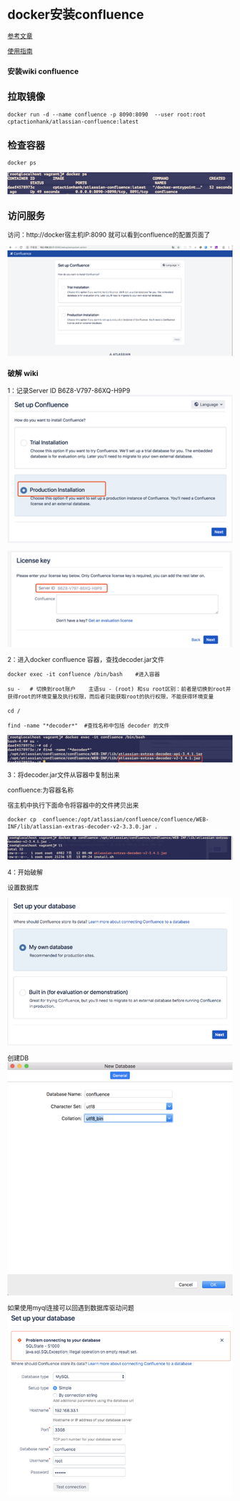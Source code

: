 # docker安装confluence
[参考文章](https://www.cnblogs.com/rslai/p/8845777.html)

[使用指南](http://confluence.gjingao.com/pages/viewpage.action?pageId=328001)

### 安装wiki confluence
## 拉取镜像

```
docker run -d --name confluence -p 8090:8090  --user root:root cptactionhank/atlassian-confluence:latest
```

## 检查容器

```
docker ps
```

![](assets/markdown-img-paste-20190725105000100.png)

## 访问服务
访问：http://docker宿主机IP:8090 就可以看到confluence的配置页面了

![](assets/markdown-img-paste-20190725105323520.png)

### 破解 wiki
1：记录Server ID   B6Z8-V797-86XQ-H9P9
![](assets/markdown-img-paste-2019072510543200.png)

![](assets/markdown-img-paste-20190725110156446.png)

2：进入docker confluence 容器，查找decoder.jar文件
```
docker exec -it confluence /bin/bash    #进入容器

su -   # 切换到root账户    主语su - (root) 和su root区别：前者是切换到root并获得root的环境变量及执行权限，而后者只能获取root的执行权限，不能获得环境变量

cd /

find -name "*decoder*"  #查找名称中包括 decoder 的文件
```

![](assets/markdown-img-paste-2019072511134831.png)

3：将decoder.jar文件从容器中复制出来

confluence:为容器名称

宿主机中执行下面命令将容器中的文件拷贝出来

```
docker cp  confluence:/opt/atlassian/confluence/confluence/WEB-INF/lib/atlassian-extras-decoder-v2-3.3.0.jar .
```

![](assets/markdown-img-paste-20190725111615142.png)

4：开始破解




设置数据库

![](assets/markdown-img-paste-20190725130416772.png)


创建DB
![](assets/markdown-img-paste-20190725130833405.png)

如果使用myql连接可以回遇到数据库驱动问题
![](assets/markdown-img-paste-20190725133118863.png)
